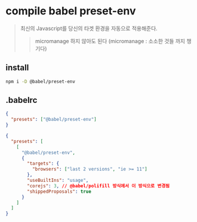 # compile babel preset-env

> 최신의 Javascript를 당신의 타겟 환경을 자동으로 적용해준다.
>
> > micromanage 하지 않아도 된다 (micromanage : 소소한 것들 까지 챙기다)

## install

```sh
npm i -D @babel/preset-env
```

## .babelrc

```json
{
  "presets": ["@babel/preset-env"]
}
```

```json
{
  "presets": [
    [
      "@babel/preset-env",
      {
        "targets": {
          "browsers": ["last 2 versions", "ie >= 11"]
        },
        "useBuiltIns": "usage",
        "corejs": 3, // @babel/polifill 방식에서 이 방식으로 변경됨
        "shippedProposals": true
      }
    ]
  ]
}
```
